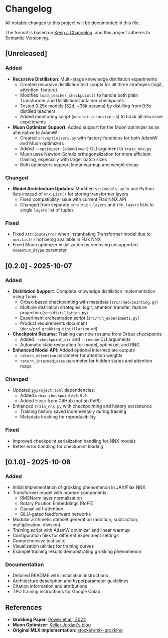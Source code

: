 # Changelog

All notable changes to this project will be documented in this file.

The format is based on [Keep a Changelog](https://keepachangelog.com/en/1.0.0/),
and this project adheres to [Semantic Versioning](https://semver.org/spec/v2.0.0.html).

## [Unreleased]

### Added
- **Recursive Distillation**: Multi-stage knowledge distillation experiments
  - Created recursive distillation test scripts for all three strategies (logit, attention, feature)
  - Modified `load_teacher_checkpoint()` to handle both plain Transformer and DistillationContainer checkpoints
  - Tested 0.25x models (32d, ~35k params) by distilling from 0.5x distilled teachers
  - Added monitoring script (`monitor_recursive.sh`) to track all recursive experiments
- **Muon Optimizer Support**: Added support for the Muon optimizer as an alternative to AdamW
  - Created `src/optimizers.py` with factory functions for both AdamW and Muon optimizers
  - Added `--optimizer {adamw|muon}` CLI argument to `train_nnx.py`
  - Muon uses Newton-Schulz orthogonalization for more efficient training, especially with larger batch sizes
  - Both optimizers support linear warmup and weight decay

### Changed
- **Model Architecture Updates**: Modified `src/models.py` to use Python lists instead of `nnx.List()` for storing transformer layers
  - Fixed compatibility issue with current Flax NNX API
  - Changed from separate `attention_layers` and `ffn_layers` lists to single `layers` list of tuples

### Fixed
- Fixed `AttributeError` when instantiating Transformer model due to `nnx.List()` not being available in Flax NNX
- Fixed Muon optimizer initialization by removing unsupported `momentum_dtype` parameter

## [0.2.0] - 2025-10-07

### Added
- **Distillation Support**: Complete knowledge distillation implementation using Tunix
  - Orbax-based checkpointing with metadata (`src/checkpointing.py`)
  - Multiple distillation strategies: logit, attention transfer, feature projection (`src/distillation.py`)
  - Experiment orchestration script (`src/run_experiments.py`)
  - Product requirements document (`docs/prd_grokking_distillation.md`)
- **Checkpoint Resume**: Training can now resume from Orbax checkpoints
  - Added `--checkpoint_dir` and `--resume` CLI arguments
  - Automatic state restoration for model, optimizer, and RNG
- **Enhanced Model API**: Added optional intermediate outputs
  - `return_attention` parameter for attention weights
  - `return_intermediates` parameter for hidden states and attention maps

### Changed
- Updated `pyproject.toml` dependencies:
  - Added `orbax-checkpoint>=0.5.0`
  - Added `tunix` from GitHub (not on PyPI)
- Enhanced `train_nnx.py` with checkpointing and history persistence
  - Training history saved incrementally during training
  - Metadata tracking for reproducibility

### Fixed
- Improved checkpoint serialization handling for NNX models
- Better error handling for checkpoint loading

## [0.1.0] - 2025-10-06

### Added
- Initial implementation of grokking phenomenon in JAX/Flax NNX
- Transformer model with modern components:
  - RMSNorm layer normalization
  - Rotary Position Embeddings (RoPE)
  - Causal self-attention
  - SiLU-gated feedforward networks
- Modular arithmetic dataset generation (addition, subtraction, multiplication, division)
- Training script with AdamW optimizer and linear warmup
- Configuration files for different experiment settings
- Comprehensive test suite
- Visualization utilities for training curves
- Example training results demonstrating grokking phenomenon

### Documentation
- Detailed README with installation instructions
- Architecture description and hyperparameter guidelines
- Citation information and attributions
- TPU training instructions for Google Colab

## References

- **Grokking Paper**: [Power et al., 2022](https://arxiv.org/abs/2201.02177)
- **Muon Optimizer**: [Keller Jordan's blog](https://kellerjordan.github.io/posts/muon/)
- **Original MLX Implementation**: [stockeh/mlx-grokking](https://github.com/stockeh/mlx-grokking)
